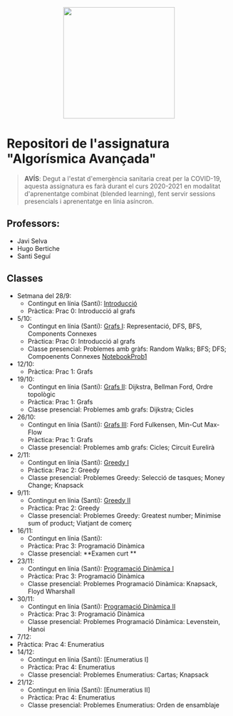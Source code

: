 <p align="center">
  <img src="images/marcav_pos_rgb.png" width="250">
</p>

# Repositori de l'assignatura "Algorísmica Avançada"

> **AVÍS**: Degut a l'estat d'emergència sanitaria creat per la COVID-19, aquesta assignatura es farà durant el curs 2020-2021 en modalitat d'aprenentatge combinat (blended learning), fent servir sessions presencials i aprenentatge en línia asíncron.

## Professors:
* Javi Selva
* Hugo Bertiche
* Santi Seguí 

## Classes
+ Setmana del 28/9: 
  + Contingut en línia (Santi): [Introducció](https://ssegui.github.io/algo2/classes/introduccio.html)   
  + Pràctica: Prac 0: Introducció al grafs 
+ 5/10:
  + Contingut en línia (Santi): [Grafs I](https://ssegui.github.io/algo2/classes/grafs1.html): Representació, DFS, BFS, Components Connexes
  + Pràctica: Prac 0: Introducció al grafs 
  + Classe presencial: Problemes amb gràfs: Random Walks; BFS; DFS; Compoenents Connexes [NotebookProb1](https://github.com/ssegui/algo2/blob/main/notebooks/grafs/Grafos_1.ipynb)
+ 12/10:  
  + Pràctica:  Prac 1: Grafs
+ 19/10: 
  + Contingut en línia (Santi): [Grafs II](https://ssegui.github.io/algo2/classes/grafs2.html): Dijkstra, Bellman Ford,  Ordre topològic
  + Pràctica:  Prac 1: Grafs
  + Classe presencial: Problemes amb grafs: Dijkstra; Cicles
+ 26/10: 
  + Contingut en línia (Santi): [Grafs III](https://ssegui.github.io/algo2/classes/grafs3.html): Ford Fulkensen, Min-Cut Max-Flow
  + Pràctica:  Prac 1: Grafs
  + Classe presencial: Problemes amb grafs: Cicles; Circuit Eurelirà
+ 2/11: 
  + Contingut en línia (Santi): [Greedy I](https://ssegui.github.io/algo2/classes/greedy1.html)
  + Pràctica: Prac 2: Greedy
  + Classe presencial: Problemes Greedy: Selecció de tasques; Money Change; Knapsack
+ 9/11: 
  + Contingut en línia (Santi): [Greedy II](https://ssegui.github.io/algo2/classes/greedy2.html)
  + Pràctica: Prac 2: Greedy
  + Classe presencial: Problemes Greedy: Greatest number; Minimise sum of product; Viatjant de comerç
+ 16/11: 
  + Contingut en línia (Santi):  
  + Pràctica: Prac 3: Programació Dinàmica
  + Classe presencial: **Examen curt **
+ 23/11: 
  + Contingut en línia (Santi): [Programació Dinàmica I](https://ssegui.github.io/algo2/classes/dp1.html)
  + Pràctica: Prac 3: Programació Dinàmica
  + Classe presencial: Problemes Programació Dinàmica: Knapsack, Floyd Wharshall
+ 30/11: 
  + Contingut en línia (Santi): [Programació Dinàmica II](https://ssegui.github.io/algo2/classes/dp2.html)
  + Pràctica: Prac 3: Programació Dinàmica
  + Classe presencial: Problemes Programació Dinàmica: Levenstein, Hanoi
+ 7/12: 
 + Pràctica: Prac 4: Enumeratius
+ 14/12: 
  + Contingut en línia (Santi): [Enumeratius I]   
  + Pràctica: Prac 4: Enumeratius
  + Classe presencial: Problemes Enumeratius: Cartas; Knapsack
+ 21/12: 
  + Contingut en línia (Santi): [Enumeratius II] 
  + Pràctica: Prac 4: Enumeratius
  + Classe presencial: Problemes Enumeratius: Orden de ensamblaje



